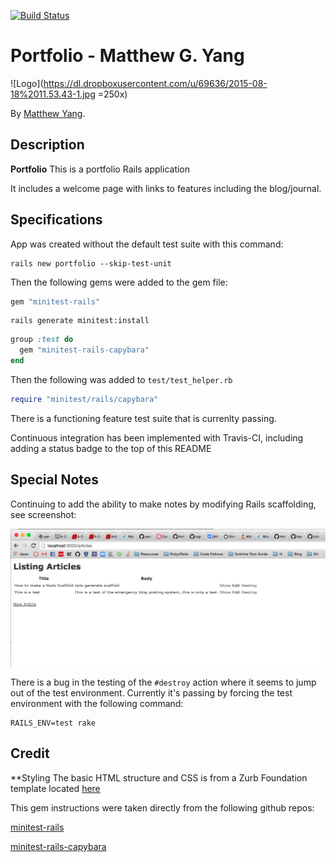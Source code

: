 [![Build Status](https://travis-ci.org/yang70/portfolio.svg?branch=master)](https://travis-ci.org/yang70/portfolio)
# Portfolio - Matthew G. Yang

  ![Logo](https://dl.dropboxusercontent.com/u/69636/2015-08-18%2011.53.43-1.jpg =250x)

By [Matthew Yang](http://www.matthewgyang.com).

## Description
**Portfolio** This is a portfolio Rails application

It includes a welcome page with links to features including the blog/journal.

## Specifications

App was created without the default test suite with this command:

```console
rails new portfolio --skip-test-unit
```

Then the following gems were added to the gem file:

```ruby
gem "minitest-rails"
```

```console
rails generate minitest:install
```

```ruby
group :test do
  gem "minitest-rails-capybara"
end
```

Then the following was added to `test/test_helper.rb`

```ruby
require "minitest/rails/capybara"
```

There is a functioning feature test suite that is currenlty passing.

Continuous integration has been implemented with Travis-CI, including adding a status badge to the top of this README

## Special Notes

Continuing to add the ability to make notes by modifying Rails scaffolding, see screenshot:

![Screenshot 1](app/assets/images/articles_screenshot.png)

There is a bug in the testing of the `#destroy` action where it seems to jump out of the test environment.  Currently it's passing by forcing the test environment with the following command:

```console
RAILS_ENV=test rake
```

## Credit
**Styling The basic HTML structure and CSS is from a Zurb Foundation template located [here](http://foundation.zurb.com/templates/portfolio-theme.html)

This gem instructions were taken directly from the following github repos:

[minitest-rails](https://github.com/blowmage/minitest-rails)

[minitest-rails-capybara](https://github.com/blowmage/minitest-rails-capybara)
